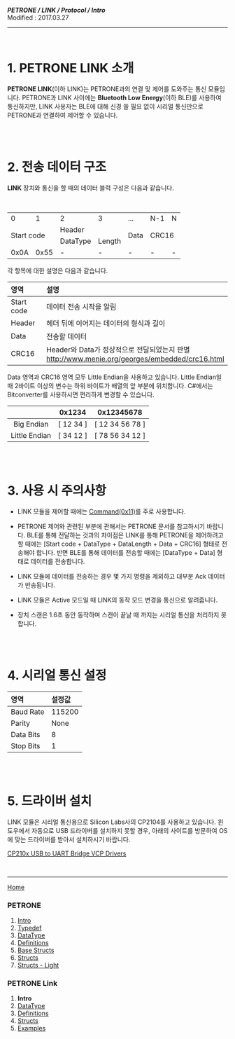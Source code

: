 ***PETRONE / LINK / Protocol / Intro***<br>
Modified : 2017.03.27

---

<br>

# 1. PETRONE LINK 소개

**PETRONE LINK**(이하 LINK)는 PETRONE과의 연결 및 제어를 도와주는 통신 모듈입니다. PETRONE과 LINK 사이에는 **Bluetooth Low Energy**(이하 BLE)를 사용하여 통신하지만, LINK 사용자는 BLE에 대해 신경 쓸 필요 없이 시리얼 통신만으로 PETRONE과 연결하여 제어할 수 있습니다.


<br>
<br>


# 2. 전송 데이터 구조

**LINK** 장치와 통신을 할 때의 데이터 블럭 구성은 다음과 같습니다.

<table>
    <tr>
        <td>0</td>
        <td>1</td>
        <td>2</td>
        <td>3</td>
        <td>...</td>
        <td>N-1</td>
        <td>N</td>
    </tr>
    <tr>
        <td rowspan="2" colspan="2">Start code</td>
        <td colspan="2">Header</td>
        <td rowspan="2">Data</td>
        <td rowspan="2" colspan="2">CRC16</td>
    </tr>
    <tr>
        <td>DataType</td>
        <td>Length</td>
    </tr>
    <tr>
        <td>0x0A</td>
        <td>0x55</td>
        <td>-</td>
        <td>-</td>
        <td>-</td>
        <td>-</td>
        <td>-</td>
    </tr>
</table>
각 항목에 대한 설명은 다음과 같습니다.


|영역        | 설명                                                                                                |
|:-----------|:----------------------------------------------------------------------------------------------------|
| Start code | 데이터 전송 시작을 알림                                                                             |
| Header     | 헤더 뒤에 이어지는 데이터의 형식과 길이                                                             |
| Data       | 전송할 데이터                                                                                       |
| CRC16      | Header와 Data가 정상적으로 전달되었는지 판별<br><a href="http://www.menie.org/georges/embedded/crc16.html">http://www.menie.org/georges/embedded/crc16.html</a>    |


Data 영역과 CRC16 영역 모두 Little Endian을 사용하고 있습니다. Little Endian일 때 2바이트 이상의 변수는 하위 바이트가 배열의 앞 부분에 위치합니다. C#에서는 Bitconverter를 사용하시면 편리하게 변경할 수 있습니다.


|                | 0x1234     | 0x12345678           |
|:--------------:|:----------:|:--------------------:|
| Big Endian     | [ 12 34 ]  | [ 12 34 56 78 ]      |
| Little Endian  | [ 34 12 ]  | [ 78 56 34 12 ]      |


<br>
<br>


# 3. 사용 시 주의사항

- LINK 모듈을 제어할 때에는 [Command(0x11)](../structs.md#Command)를 주로 사용합니다.

- PETRONE 제어와 관련된 부분에 관해서는 PETRONE 문서를 참고하시기 바랍니다. BLE를 통해 전달하는 것과의 차이점은 LINK를 통해 PETRONE을 제어하려고 할 때에는 [Start code + DataType + DataLength + Data + CRC16] 형태로 전송해야 합니다. 반면 BLE를 통해 데이터를 전송할 때에는 [DataType + Data] 형태로 데이터를 전송합니다.

- LINK 모듈에 데이터를 전송하는 경우 몇 가지 명령을 제외하고 대부분 Ack 데이터가 반송됩니다.

- LINK 모듈은 Active 모드일 때 LINK의 동작 모드 변경을 통신으로 알려줍니다.

- 장치 스캔은 1.6초 동안 동작하며 스캔이 끝날 때 까지는 시리얼 통신을 처리하지 못합니다.


<br>
<br>


# 4. 시리얼 통신 설정


|영역        | 설정값    |
|:-----------|:----------|
| Baud Rate  | 115200    |
| Parity     | None      |
| Data Bits  | 8         |
| Stop Bits  | 1         |


<br>
<br>


# 5. 드라이버 설치

LINK 모듈은 시리얼 통신용으로 Silicon Labs사의 CP2104를 사용하고 있습니다. 윈도우에서 자동으로 USB 드라이버를 설치하지 못할 경우, 아래의 사이트를 방문하여 OS에 맞는 드라이버를 받아서 설치하시기 바랍니다.

[CP210x USB to UART Bridge VCP Drivers](https://www.silabs.com/products/mcu/Pages/USBtoUARTBridgeVCPDrivers.aspx)

<br>

---
[Home](../../../README.md)


### PETRONE

1. [Intro](../intro.md)
2. [Typedef](../typedef.md)
3. [DataType](../datatype.md)
4. [Definitions](../definitions.md)
5. [Base Structs](../base_structs.md)
6. [Structs](../structs.md)
7. [Structs - Light](../structs_light.md)


### PETRONE Link

1. **Intro**
2. [DataType](datatype.md)
3. [Definitions](definitions.md)
4. [Structs](structs.md)
5. [Examples](examples.md)
